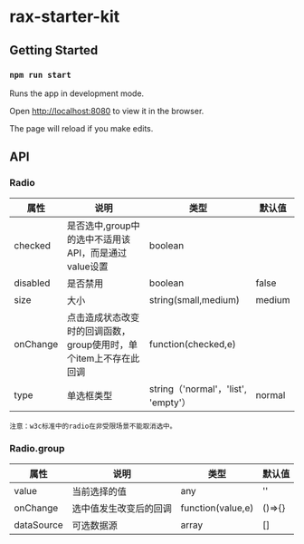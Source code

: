 # rax-starter-kit

## Getting Started

### `npm run start`

Runs the app in development mode.

Open [http://localhost:8080](http://localhost:8080) to view it in the browser.

The page will reload if you make edits.


## API

### Radio

属性 | 说明 | 类型 | 默认值
-----|-----|-----|------
checked | 是否选中,group中的选中不适用该API，而是通过value设置 | boolean |
disabled | 是否禁用 | boolean | false |
size | 大小  | string(small,medium) | medium
onChange | 点击造成状态改变时的回调函数，group使用时，单个item上不存在此回调 | function(checked,e) |
type     | 单选框类型 |string（'normal'，'list', 'empty'）| normal |

`注意：w3c标准中的radio在非受限场景不能取消选中。`

### Radio.group

属性 | 说明 | 类型 | 默认值
-----|-----|-----|------
value | 当前选择的值 | any | ''
onChange | 选中值发生改变后的回调 | function(value,e) | ()=>{}
dataSource | 可选数据源 | array | []
